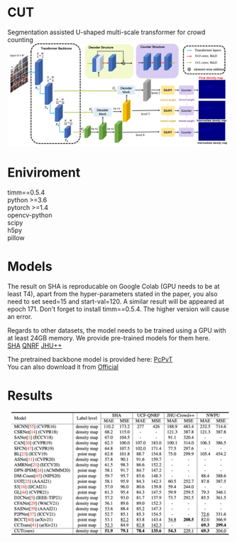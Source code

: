 # CUT
Segmentation assisted U-shaped multi-scale transformer for crowd counting
![avatar](/model.png)
# Eniviroment
timm==0.5.4<br />
python >=3.6<br />
pytorch >=1.4<br />
opencv-python<br />
scipy<br />
h5py <br />
pillow<br />


# Models

The result on SHA is reproducable on Google Colab (GPU needs to be at least T4), apart from the hyper-parameters stated in the paper, you also need to set seed=15 and start-val=120. A similar result will be appeared at epoch 171. Don't forget to install timm==0.5.4. The higher version will cause an error.

Regards to other datasets, the model needs to be trained using a GPU with at least 24GB memory. We provide pre-trained models for them here. <br />
[SHA](https://drive.google.com/file/d/1OyRo8eqfHTvoxxCPOImaUe3Ll_g5JnWO/view?usp=sharing)
[QNRF](https://drive.google.com/file/d/19T-YScQ6g7hMYFfvRIfWRblxlBiPvStJ/view?usp=sharing)
[JHU++](https://drive.google.com/file/d/16m1zM4TNZGUi0_TDWAiqQdQEmJ1pn_Nq/view?usp=sharing)

The pretrained backbone model is provided here: [PcPvT](https://drive.google.com/file/d/1dmqaEGMJz-J8clV62YPS_XplNdUbXiis/view?usp=sharing) <br />
You can also download it from [Official](https://drive.google.com/file/d/1wsU9riWBiN22fyfsJCHDFhLyP2c_n8sk/view?usp=sharing)

# Results
![avatar](/result.jpg)
